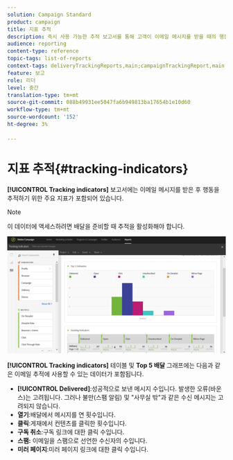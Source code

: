 ```yaml
---
solution: Campaign Standard
product: campaign
title: 지표 추적
description: 즉시 사용 가능한 추적 보고서를 통해 고객이 이메일 메시지를 받을 때의 행동에 대해 알아봅니다.
audience: reporting
content-type: reference
topic-tags: list-of-reports
context-tags: deliveryTrackingReports,main;campaignTrackingReport,main;programTrackingReport,main
feature: 보고
role: 리더
level: 중간
translation-type: tm+mt
source-git-commit: 088b49931ee5047fa6b949813ba17654b1e10d60
workflow-type: tm+mt
source-wordcount: '152'
ht-degree: 3%

---
```



# 지표 추적{#tracking-indicators}

**[!UICONTROL Tracking indicators]** 보고서에는 이메일 메시지를 받은 후 행동을 추적하기 위한 주요 지표가 포함되어 있습니다.

>[!NOTE]
>
>이 데이터에 액세스하려면 배달을 준비할 때 추적을 활성화해야 합니다.

![](assets/delivery_reports_2.png)

**[!UICONTROL Tracking indicators]** 테이블 및 **Top 5 배달** 그래프에는 다음과 같은 이메일 추적에 사용할 수 있는 데이터가 포함됩니다.

* **[!UICONTROL Delivered]**:성공적으로 보낸 메시지 수입니다. 발생한 오류(바운스)는 고려됩니다. 그러나 불만(스팸 알림) 및 &quot;사무실 밖&quot;과 같은 수신 메시지는 고려되지 않습니다.
* **열기**:배달에서 메시지를 연 횟수입니다.
* **클릭**:게재에서 컨텐츠를 클릭한 횟수입니다.
* **구독 취소**:구독 링크에 대한 클릭 수입니다.
* **스팸:** 이메일을 스팸으로 선언한 수신자의 수입니다.
* **미러 페이지**:미러 페이지 링크에 대한 클릭 수입니다.

